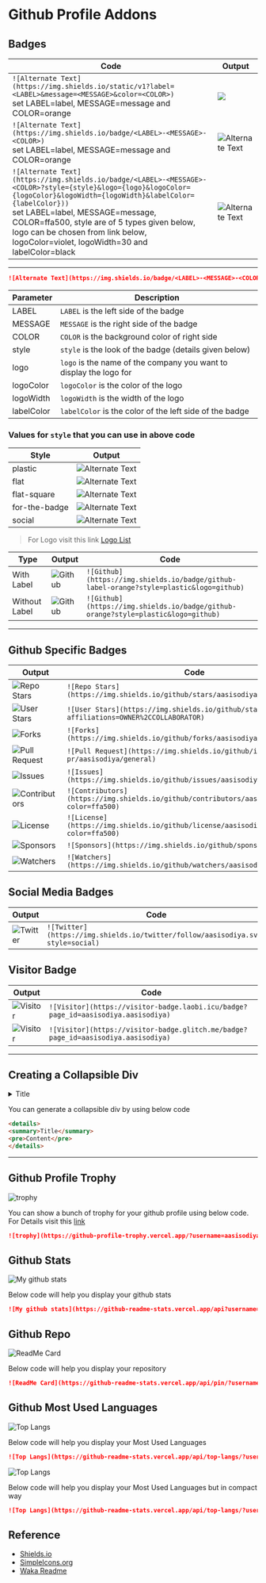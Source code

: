 # Github Profile Addons

## Badges

|Code|Output|
|-|-|
|`![Alternate Text](https://img.shields.io/static/v1?label=<LABEL>&message=<MESSAGE>&color=<COLOR>)`<br>set LABEL=label, MESSAGE=message and COLOR=orange|![](https://img.shields.io/static/v1?label=label&message=message&color=orange)|
|`![Alternate Text](https://img.shields.io/badge/<LABEL>-<MESSAGE>-<COLOR>)`<br>set LABEL=label, MESSAGE=message and COLOR=orange|![Alternate Text](https://img.shields.io/badge/label-message-orange)|
|`![Alternate Text](https://img.shields.io/badge/<LABEL>-<MESSAGE>-<COLOR>?style={style}&logo={logo}&logoColor={logoColor}&logoWidth={logoWidth}&labelColor={labelColor}))`<br>set LABEL=label, MESSAGE=message, COLOR=ffa500, style are of 5 types given below, logo can be chosen from link below, logoColor=violet, logoWidth=30 and labelColor=black|![Alternate Text](https://img.shields.io/badge/label-message-ffa500?style=flat-square&logo=github&logoColor=violet&logoWidth=30&labelColor=black)|

---

```md
![Alternate Text](https://img.shields.io/badge/<LABEL>-<MESSAGE>-<COLOR>?style={style}&logo={logo}&logoColor={logoColor}&logoWidth={logoWidth}&labelColor={labelColor}))
```

|Parameter|Description|
|-|-|
|LABEL|`LABEL` is the left side of the badge|
|MESSAGE|`MESSAGE` is the right side of the badge|
|COLOR|`COLOR` is the background color of right side|
|style|`style` is the look of the badge (details given below)|
|logo|`logo` is the name of the company you want to display the logo for|
|logoColor|`logoColor` is the color of the logo|
|logoWidth|`logoWidth` is the width of the logo|
|labelColor|`labelColor` is the color of the left side of the badge|

### Values for `style` that you can use in above code

|Style|Output|
|-|-|
|plastic|![Alternate Text](https://img.shields.io/badge/label-message-orange?style=plastic)|
|flat|![Alternate Text](https://img.shields.io/badge/label-message-orange?style=flat)|
|flat-square|![Alternate Text](https://img.shields.io/badge/label-message-orange?style=flat-square)|
|for-the-badge|![Alternate Text](https://img.shields.io/badge/label-message-orange?style=for-the-badge)|
|social|![Alternate Text](https://img.shields.io/badge/label-message-orange?style=social)|

> For Logo visit this link [Logo List](https://simpleicons.org/)

|Type|Output|Code|
|-|-|-|
|With Label|![Github](https://img.shields.io/badge/github-label-orange?style=plastic&logo=github)|`![Github](https://img.shields.io/badge/github-label-orange?style=plastic&logo=github)`|
|Without Label|![Github](https://img.shields.io/badge/github-orange?style=plastic&logo=github)|`![Github](https://img.shields.io/badge/github-orange?style=plastic&logo=github)`|

---

## Github Specific Badges

|Output|Code|
|-|-|
|![Repo Stars](https://img.shields.io/github/stars/aasisodiya/general)|`![Repo Stars](https://img.shields.io/github/stars/aasisodiya/general)`|
|![User Stars](https://img.shields.io/github/stars/aasisodiya?affiliations=OWNER%2CCOLLABORATOR)|`![User Stars](https://img.shields.io/github/stars/aasisodiya?affiliations=OWNER%2CCOLLABORATOR)`|
|![Forks](https://img.shields.io/github/forks/aasisodiya/general)|`![Forks](https://img.shields.io/github/forks/aasisodiya/general)`|
|![Pull Request](https://img.shields.io/github/issues-pr/aasisodiya/general)|`![Pull Request](https://img.shields.io/github/issues-pr/aasisodiya/general)`|
|![Issues](https://img.shields.io/github/issues/aasisodiya/general)|`![Issues](https://img.shields.io/github/issues/aasisodiya/general)`|
|![Contributors](https://img.shields.io/github/contributors/aasisodiya/general?color=ffa500)|`![Contributors](https://img.shields.io/github/contributors/aasisodiya/general?color=ffa500)`|
|![License](https://img.shields.io/github/license/aasisodiya/general?color=ffa500)|`![License](https://img.shields.io/github/license/aasisodiya/general?color=ffa500)`|
|![Sponsors](https://img.shields.io/github/sponsors/aasisodiya)|`![Sponsors](https://img.shields.io/github/sponsors/aasisodiya)`|
|![Watchers](https://img.shields.io/github/watchers/aasisodiya/general)|`![Watchers](https://img.shields.io/github/watchers/aasisodiya/general)`|

## Social Media Badges

|Output|Code|
|-|-|
|![Twitter](https://img.shields.io/twitter/follow/aasisodiya.svg?style=social)|`![Twitter](https://img.shields.io/twitter/follow/aasisodiya.svg?style=social)`|

## Visitor Badge

|Output|Code|
|-|-|
|![Visitor](https://visitor-badge.laobi.icu/badge?page_id=aasisodiya.aasisodiya)|`![Visitor](https://visitor-badge.laobi.icu/badge?page_id=aasisodiya.aasisodiya)`|
|![Visitor](https://visitor-badge.glitch.me/badge?page_id=aasisodiya.aasisodiya)|`![Visitor](https://visitor-badge.glitch.me/badge?page_id=aasisodiya.aasisodiya)`|

---

## Creating a Collapsible Div

<details>
<summary>Title</summary>
<pre>Content</pre>
</details>

You can generate a collapsible div by using below code

```html
<details>
<summary>Title</summary>
<pre>Content</pre>
</details>
```

---

## Github Profile Trophy

![trophy](https://github-profile-trophy.vercel.app/?username=aasisodiya&theme=juicyfresh&no-frame=false&row=2&&margin-w=20&no-bg=false)

You can show a bunch of trophy for your github profile using below code. For Details visit this [link](https://github.com/ryo-ma/github-profile-trophy)

```md
![trophy](https://github-profile-trophy.vercel.app/?username=aasisodiya&theme=juicyfresh&no-frame=false&row=2&&margin-w=20&no-bg=false)
```

## Github Stats

![My github stats](https://github-readme-stats.vercel.app/api?username=aasisodiya&count_private=true&show_icons=true&theme=radical)

Below code will help you display your github stats

```md
![My github stats](https://github-readme-stats.vercel.app/api?username=aasisodiya&count_private=true&show_icons=true&theme=radical)
```

## Github Repo

![ReadMe Card](https://github-readme-stats.vercel.app/api/pin/?username=aasisodiya&repo=general)

Below code will help you display your repository

```md
![ReadMe Card](https://github-readme-stats.vercel.app/api/pin/?username=aasisodiya&repo=general)
```

## Github Most Used Languages

![Top Langs](https://github-readme-stats.vercel.app/api/top-langs/?username=aasisodiya)

Below code will help you display your Most Used Languages

```md
![Top Langs](https://github-readme-stats.vercel.app/api/top-langs/?username=aasisodiya)
```

![Top Langs](https://github-readme-stats.vercel.app/api/top-langs/?username=aasisodiya&layout=compact)

Below code will help you display your Most Used Languages but in compact way

```md
![Top Langs](https://github-readme-stats.vercel.app/api/top-langs/?username=aasisodiya&layout=compact)
```

## Reference

- [Shields.io](https://shields.io/)
- [SimpleIcons.org](https://simpleicons.org/)
- [Waka Readme](https://github.com/marketplace/actions/waka-readme)
